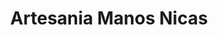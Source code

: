 ---
title: "Artesania Manos Nicas"
url: /san-juan-del-sur/artesania-manos-nicas/
shop: Allgemein
---